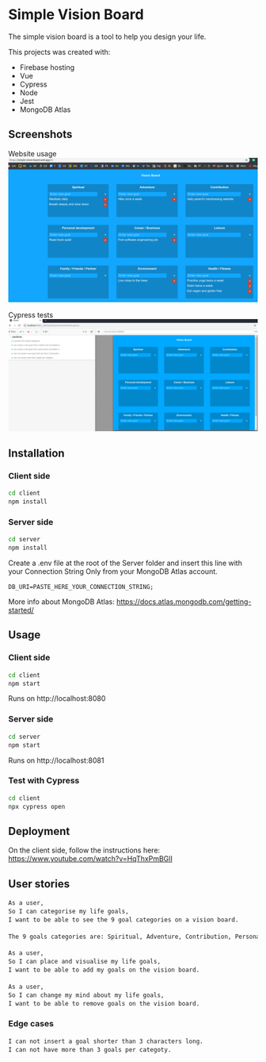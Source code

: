 # Simple Vision Board

The simple vision board is a tool to help you design your life.

This projects was created with:

- Firebase hosting
- Vue
- Cypress
- Node
- Jest
- MongoDB Atlas

## Screenshots

Website usage
![website picture](images/WebsitePicture.png)

Cypress tests
![cypress picture](images/CypressPicture.png)


## Installation

### Client side

```bash
cd client
npm install
```

### Server side

```bash
cd server
npm install
```

Create a .env file at the root of the Server folder and insert this line with your Connection String Only from your MongoDB Atlas account.

```.env
DB_URI=PASTE_HERE_YOUR_CONNECTION_STRING;
```

More info about MongoDB Atlas: https://docs.atlas.mongodb.com/getting-started/

## Usage

### Client side

```bash
cd client
npm start
```

Runs on http://localhost:8080

### Server side

```bash
cd server
npm start
```

Runs on http://localhost:8081

### Test with Cypress

```bash
cd client
npx cypress open
```

## Deployment

On the client side, follow the instructions here: https://www.youtube.com/watch?v=HqThxPmBGlI

## User stories

```md
As a user,
So I can categorise my life goals,
I want to be able to see the 9 goal categories on a vision board.

The 9 goals categories are: Spiritual, Adventure, Contribution, Personal development, Career / Business, Leisure, Family / Friends / Partner, Environment, Health / Fitness.

As a user,
So I can place and visualise my life goals,
I want to be able to add my goals on the vision board.

As a user,
So I can change my mind about my life goals,
I want to be able to remove goals on the vision board.
```

### Edge cases

```md
I can not insert a goal shorter than 3 characters long.
I can not have more than 3 goals per categoty.

```

